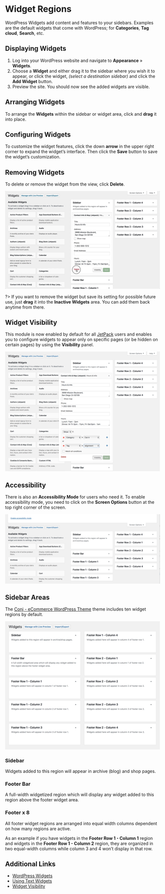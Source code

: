 # Widget Regions 

WordPress Widgets add content and features to your sidebars. Examples are the default widgets that come with WordPress; for **Categories**, **Tag cloud**, **Search**, etc.

## Displaying Widgets

1. Log into your WordPress website and navigate to **Appearance** » **Widgets**.
2. Choose a **Widget** and either drag it to the sidebar where you wish it to appear, or click the widget, *(select a destination sidebar)* and click the **Add Widget** button.
3. Preview the site. You should now see the added widgets are visible.

## Arranging Widgets

To arrange the **Widgets** within the sidebar or widget area, click and **drag** it into place.

## Configuring Widgets

To customize the widget features, click the down **arrow** in the upper right corner to expand the widget’s interface. Then click the **Save** button to save the widget’s customization.

## Removing Widgets

To delete or remove the widget from the view, click **Delete**.

![Removing Widgets](img/removing-widgets.jpg)

?> If you want to remove the widget but save its setting for possible future use, just **drag** it into the **Inactive Widgets** area. You can add them back anytime from there.

## Widget Visibility

This module is now enabled by default for all [JetPack](https://wordpress.org/plugins/jetpack/) users and enables you to configure widgets to appear only on specific pages (or be hidden on certain pages) by using the **Visibility** panel.

![JetPack Widget Visibility](img/widget-visibility.png)

## Accessibility

There is also an **Accessibility Mode** for users who need it. To enable accessibility mode, you need to click on the **Screen Options** button at the top right corner of the screen.

![Accessibility Mode](img/accessibility-mode-widgets.png)

## Sidebar Areas

The [Conj - eCommerce WordPress Theme](https://themeforest.net/item/conj-ecommerce-wordpress-theme/21935639?ref=mypreview) theme includes ten widget regions by default.

![Sidebar Areas](img/sidebar-areas.png)

### Sidebar

Widgets added to this region will appear in archive (blog) and shop pages.

### Footer Bar

A full-width widgetized region which will display any widget added to this region above the footer widget area.

### Footer x 8

All footer widget regions are arranged into equal width columns dependent on how many regions are active. 

As an example if you have widgets in the **Footer Row 1 - Column 1** region and widgets in the **Footer Row 1 - Column 2** region, they are organized in two equal-width columns while column 3 and 4 won’t display in that row.

## Additional Links

* [WordPress Widgets](https://codex.wordpress.org/WordPress_Widgets)
* [Using Text Widgets](https://codex.wordpress.org/WordPress_Widgets#Using_Text_Widgets)
* [Widget Visibility](https://jetpack.com/support/widget-visibility)
